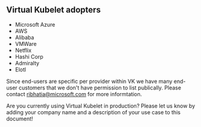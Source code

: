 ## Virtual Kubelet adopters

* Microsoft Azure
* AWS
* Alibaba
* VMWare
* Netflix
* Hashi Corp
* Admiralty
* Elotl

Since end-users are specific per provider within VK we have many end-user customers that we don't have permission to list publically. Please contact ribhatia@microsoft.com for more informtation.

Are you currently using Virtual Kubelet in production? Please let us know by adding your company name and a description of your use case to this document!
